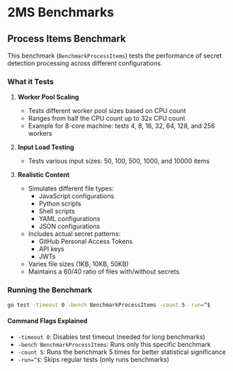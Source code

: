 # 2MS Benchmarks

## Process Items Benchmark

This benchmark (`BenchmarkProcessItems`) tests the performance of secret detection processing across different configurations.

### What it Tests

1. **Worker Pool Scaling**
   - Tests different worker pool sizes based on CPU count
   - Ranges from half the CPU count up to 32x CPU count
   - Example for 8-core machine: tests 4, 8, 16, 32, 64, 128, and 256 workers

2. **Input Load Testing**
   - Tests various input sizes: 50, 100, 500, 1000, and 10000 items

3. **Realistic Content**
   - Simulates different file types:
     - JavaScript configurations
     - Python scripts
     - Shell scripts
     - YAML configurations
     - JSON configurations
   - Includes actual secret patterns:
     - GitHub Personal Access Tokens
     - API keys
     - JWTs
   - Varies file sizes (1KB, 10KB, 50KB)
   - Maintains a 60/40 ratio of files with/without secrets

### Running the Benchmark

```bash
go test -timeout 0 -bench BenchmarkProcessItems -count 5 -run=^$
```

#### Command Flags Explained
- `-timeout 0`: Disables test timeout (needed for long benchmarks)
- `-bench BenchmarkProcessItems`: Runs only this specific benchmark
- `-count 5`: Runs the benchmark 5 times for better statistical significance
- `-run=^$`: Skips regular tests (only runs benchmarks)
